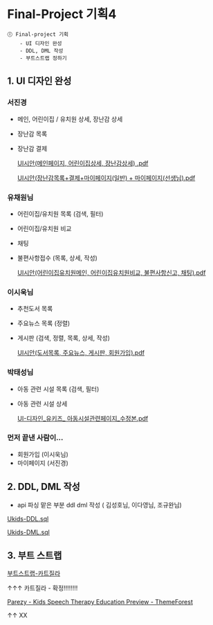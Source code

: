 # Final-Project 기획4

~~~~
🕕 Final-project 기획
	- UI 디자인 완성
	- DDL, DML 작성
	- 부트스트랩 정하기
~~~~



## 1. UI 디자인 완성

### 서진경

- 메인, 어린이집 / 유치원 상세, 장난감 상세

- 장난감 목록

- 장난감 결제

  [UI시안(메인페이지, 어린이집상세, 장난감상세) .pdf](../project/UI시안(메인페이지,%20어린이집상세,%20장난감상세)%20.pdf)

  [UI시안(장난감목록+결제+마이페이지(일반) + 마이페이지(선생님).pdf](../project/UI시안(장난감목록,%20결제,%20마이페이지_일반,%20마이페이지_선생님).pdf)

### 유채원님

- 어린이집/유치원 목록 (검색, 필터)

- 어린이집/유치원 비교

- 채팅

- 불편사항접수 (목록, 상세, 작성)

  [UI시안(어린이집유치원메인, 어린이집유치원비교, 불편사항신고, 채팅).pdf](../project/UI시안(어린이집유치원메인_어린이집유치원비교_불편사항신고_채팅).pdf)

### 이시욱님

- 추천도서 목록

- 주요뉴스 목록 (정렬)

- 게시판 (검색, 정렬, 목록, 상세, 작성)

  [UI시안(도서목록, 주요뉴스, 게시판, 회원가입).pdf](../project/UI시안(도서목록,%20주요뉴스,%20게시판,%20회원가입).pdf) 

### 박태성님

- 아동 관련 시설 목록 (검색, 필터)

- 아동 관련 시설 상세

  [UI-디자인_유키즈_ 아동시설관련페이지_수정본.pdf](../project/UI-디자인_유키즈_%20아동시설관련페이지_수정본.pdf) 

### 먼저 끝낸 사람이…

- 회원가입 (이시욱님)
- 마이페이지 (서진경)

## 2. DDL, DML 작성

- api 파싱 맡은 부분 ddl dml 작성 ( 김성호님, 이다영님, 조규완님)

[Ukids-DDL.sql](../project/Ukids-DDL.sql)

[Ukids-DML.sql](../project/Ukids-DML.sql)

## 3. 부트 스트랩

[부트스트랩-카트질라](https://themes.getbootstrap.com/preview/?theme_id=35287)

↑↑↑ 카트질라 - 확정!!!!!!!!

[Parezy - Kids Speech Therapy Education Preview - ThemeForest](https://preview.themeforest.net/item/parezy-child-therapy-wordpress-theme/full_screen_preview/28772350?_ga=2.88843677.76891294.1673796015-1769533258.1673426234)

↑↑ XX
